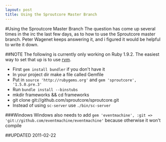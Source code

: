 ```yaml
---
layout: post
title: Using the Sproutcore Master Branch
---
```

#Using the Sproutcore Master Branch
The question has come up several times in the irc the last few days, as to how to use the Sproutcore master branch. Peter Wagenet keeps answering it, and i figured it would be helpful to write it down.

##NOTE
The following is currently only working on Ruby 1.9.2. The easiest way to set that up is to use [rvm](http://rvm.beginrescueend.com/interpreters/ruby/).

* First `gem install bundler` if you don't have it
* In your project dir make a file called Gemfile
* Put in `source 'http://rubygems.org'` and `gem 'sproutcore', '1.5.0.pre.3'`
* Run `bundle install --binstubs`
* mkdir frameworks && cd frameworks
* git clone git://github.com/sproutcore/sproutcore.git
* Instead of using `sc-server` use `./bin/sc-server`

###Windows
Windows also needs to add `gem 'eventmachine', :git => 'git://github.com/eventmachine/eventmachine'` because otherwise it won't compile

##UPDATED 2011-02-22

